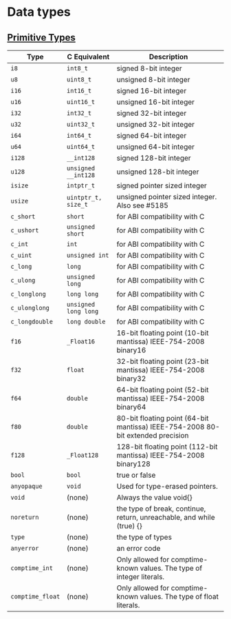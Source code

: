 # Data types

## [ Primitive Types ](https://ziglang.org/documentation/master/#Primitive-Types)

| Type | C Equivalent | Description
| ---- | ------------ | ------------ |
| `i8` | `int8_t` | signed 8-bit integer
| `u8` | `uint8_t` | unsigned 8-bit integer
| `i16` | `int16_t` | signed 16-bit integer
| `u16` | `uint16_t` | unsigned 16-bit integer
| `i32` | `int32_t` | signed 32-bit integer
| `u32` | `uint32_t` | unsigned 32-bit integer
| `i64` | `int64_t` | signed 64-bit integer
| `u64` | `uint64_t` | unsigned 64-bit integer
| `i128` | `__int128` | signed 128-bit integer
| `u128` | `unsigned __int128` | unsigned 128-bit integer
| `isize` | `intptr_t` | signed pointer sized integer
| `usize` | `uintptr_t, size_t` | unsigned pointer sized integer. Also see #5185
| `c_short` | `short` | for ABI compatibility with C
| `c_ushort` | `unsigned short` | for ABI compatibility with C
| `c_int` | `int` | for ABI compatibility with C
| `c_uint` | `unsigned int` | for ABI compatibility with C
| `c_long` | `long` | for ABI compatibility with C
| `c_ulong` | `unsigned long` | for ABI compatibility with C
| `c_longlong` | `long long` | for ABI compatibility with C
| `c_ulonglong` | `unsigned long long` | for ABI compatibility with C
| `c_longdouble` | `long double` | for ABI compatibility with C
| `f16` | `_Float16` | 16-bit floating point (10-bit mantissa) IEEE-754-2008 binary16
| `f32` | `float` | 32-bit floating point (23-bit mantissa) IEEE-754-2008 binary32
| `f64` | `double` | 64-bit floating point (52-bit mantissa) IEEE-754-2008 binary64
| `f80` | `double` | 80-bit floating point (64-bit mantissa) IEEE-754-2008 80-bit extended precision
| `f128` | `_Float128` | 128-bit floating point (112-bit mantissa) IEEE-754-2008 binary128
| `bool` | `bool` | true or false
| `anyopaque` | `void` | Used for type-erased pointers.
| `void` | (none) | Always the value void{}
| `noreturn` | (none) | the type of break, continue, return, unreachable, and while (true) {}
| `type` | (none) | the type of types
| `anyerror` | (none) | an error code
| `comptime_int` | (none) | Only allowed for comptime-known values. The type of integer literals.
| `comptime_float` | (none) | Only allowed for comptime-known values. The type of float literals.
